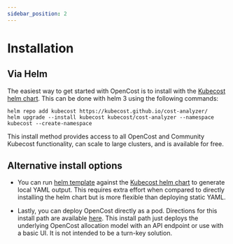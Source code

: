 ```yaml
---
sidebar_position: 2
---
```


# Installation

## Via Helm

The easiest way to get started with OpenCost is to install with the [Kubecost helm chart](https://github.com/kubecost/cost-analyzer-helm-chart/). This can be done with helm 3 using the following commands:

```
helm repo add kubecost https://kubecost.github.io/cost-analyzer/
helm upgrade --install kubecost kubecost/cost-analyzer --namespace kubecost --create-namespace
```

This install method provides access to all OpenCost and Community Kubecost functionality, can scale to large clusters, and is available for free.

## Alternative install options

- You can run [helm template](https://helm.sh/docs/helm/helm_template/) against the [Kubecost helm chart](https://github.com/kubecost/cost-analyzer-helm-chart/) to generate local YAML output. This requires extra effort when compared to directly installing the helm chart but is more flexible than deploying static YAML.

- Lastly, you can deploy OpenCost directly as a pod. Directions for this install path are available [here](https://github.com/kubecost/opencost/blob/master/deploying-as-a-pod.md). This install path just deploys the underlying OpenCost allocation model with an API endpoint or use with a basic UI. It is not intended to be a turn-key solution.
